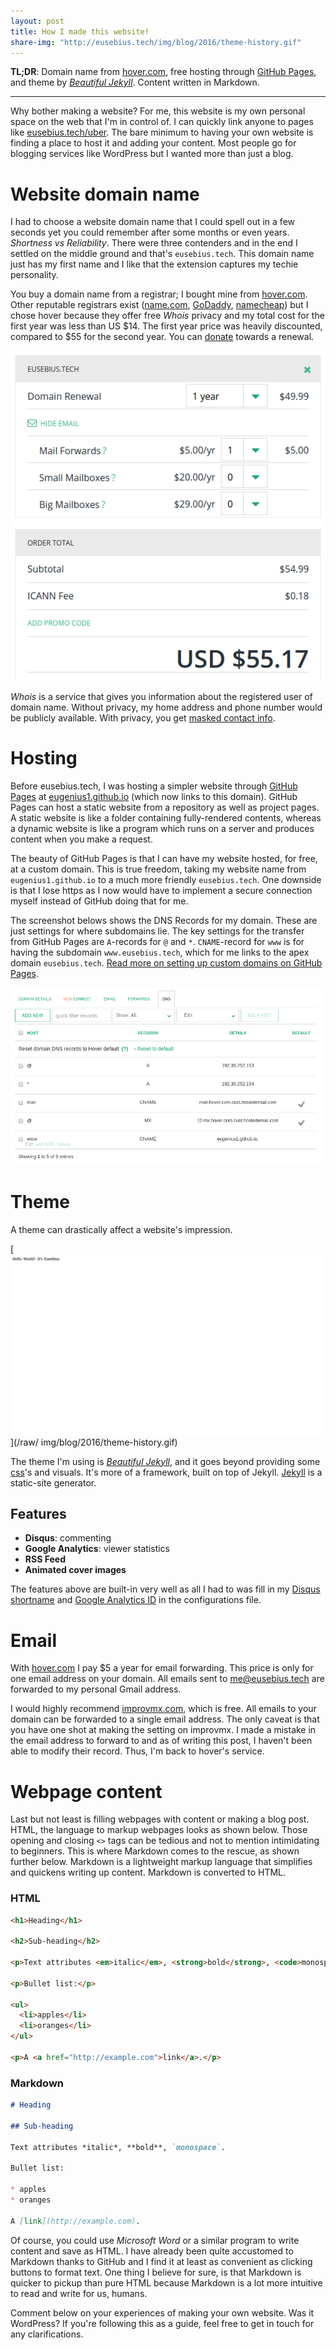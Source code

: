 ```yaml
---
layout: post
title: How I made this website!
share-img: "http://eusebius.tech/img/blog/2016/theme-history.gif"
---
```


**TL;DR**: Domain name from [hover.com](https://hover.com/Yiflhr2y), free hosting through [GitHub Pages](https://pages.github.com/), and theme by [*Beautiful Jekyll*](http://deanattali.com/beautiful-jekyll/ "beautiful-jekyll homepage"). Content written in Markdown.

---

Why bother making a website? 
For me, this website is my own personal space on the web that I'm in control of. I can quickly link anyone to pages like [eusebius.tech/uber](/uber "Free Uber ride"). 
The bare minimum to having your own website is finding a place to host it and adding your content. Most people go for blogging services like WordPress but I wanted more than just a blog.

# Website domain name

I had to choose a website domain name that I could spell out in a few seconds yet you could remember after some months or even years. *Shortness vs Reliability*. There were three contenders and in the end I settled on the middle ground and that's `eusebius.tech`. This domain name just has my first name and I like that the extension captures my techie personality.

You buy a domain name from a registrar; I bought mine from [hover.com](https://hover.com/Yiflhr2y). Other reputable registrars exist ([name.com](https://www.name.com/), [GoDaddy](https://www.godaddy.com/), [namecheap](https://www.namecheap.com/)) but I chose hover because they offer free *Whois* privacy and my total cost for the first year was less than US $14. The first year price was heavily discounted, compared to $55 for the second year. You can [donate](/donate "Donate to Eusebius.Tech") towards a renewal.

![alt text](/img/blog/2016/hover-renewal.png "Domain renewal for a second year")

*Whois* is a service that gives you information about the registered user of domain name. Without privacy, my home address and phone number would be publicly available. With privacy, you get [masked contact info](http://www.whois.com/whois/eusebius.tech).

# Hosting

Before eusebius.tech, I was hosting a simpler website through [GitHub Pages](https://pages.github.com/) at [eugenius1.github.io](http://eugenius1.github.io) (which now links to this domain). GitHub Pages can host a static website from a repository as well as project pages. A static website is like a folder containing fully-rendered contents, whereas a dynamic website is like a program which runs on a server and produces content when you make a request.

The beauty of GitHub Pages is that I can have my website hosted, for free, at a custom domain. This is true freedom, taking my website name from `eugenius1.github.io` to a much more friendly `eusebius.tech`. One downside is that I lose https as I now would have to implement a secure connection myself instead of GitHub doing that for me.

The screenshot belows shows the DNS Records for my domain. These are just settings for where subdomains lie. The key settings for the transfer from GitHub Pages are `A`-records for `@` and `*`. `CNAME`-record for `www` is for having the subdomain `www.eusebius.tech`, which for me links to the apex domain `eusebius.tech`. [Read more on setting up custom domains on GitHub Pages](https://help.github.com/articles/about-supported-custom-domains/ "GitHub Pages: About supported custom domains").

![alt text](/img/blog/2016/hover-dns.png "DNS settings on hover.com")

# Theme

A theme can drastically affect a website's impression.

[![alt text](/img/blog/2016/theme-history.gif "GIF of website transformation")](/raw/ img/blog/2016/theme-history.gif)

The theme I'm using is [*Beautiful Jekyll*](http://deanattali.com/beautiful-jekyll/ "beautiful-jekyll homepage"), and it goes beyond providing some [css](http://www.w3schools.com/css/css_intro.asp "Cascading Style Sheets")'s and visuals. It's more of a framework, built on top of Jekyll. [Jekyll](https://jekyllrb.com/) is a static-site generator.

## Features

- **Disqus**: commenting
- **Google Analytics**: viewer statistics
- **RSS Feed**
- **Animated cover images**

The features above are built-in very well as all I had to was fill in my [Disqus shortname](https://help.disqus.com/customer/portal/articles/466208) and [Google Analytics ID](https://support.google.com/analytics/answer/1008080) in the configurations file.

# Email

With [hover.com](https://hover.com/Yiflhr2y) I pay $5 a year for email forwarding. This price is only for one email address on your domain. All emails sent to [me@eusebius.tech](mailto:me@eusebius.tech) are forwarded to my personal Gmail address.

I would highly recommend [improvmx.com](http://improvmx.com/), which is free. All emails to your domain can be forwarded to a single email address. The only caveat is that you have one shot at making the setting on improvmx. I made a mistake in the email address to forward to and as of writing this post, I haven't been able to modify their record. Thus, I'm back to hover's service.

# Webpage content

Last but not least is filling webpages with content or making a blog post. HTML, the language to markup webpages looks as shown below. Those opening and closing `<>` tags can be tedious and not to mention intimidating to beginners. This is where Markdown comes to the rescue, as shown further below. Markdown is a lightweight markup language that simplifies and quickens writing up content. Markdown is converted to HTML.

### HTML

```html
<h1>Heading</h1>

<h2>Sub-heading</h2>

<p>Text attributes <em>italic</em>, <strong>bold</strong>, <code>monospace</code>.</p>

<p>Bullet list:</p>

<ul>
  <li>apples</li>
  <li>oranges</li>
</ul>

<p>A <a href="http://example.com">link</a>.</p>
```

### Markdown

```markdown
# Heading

## Sub-heading

Text attributes *italic*, **bold**, `monospace`.

Bullet list:

* apples
* oranges

A [link](http://example.com).
```

Of course, you could use *Microsoft Word* or a similar program to write content and save as HTML. I have already been quite accustomed to Markdown thanks to GitHub and I find it at least as convenient as clicking buttons to format text. One thing I believe for sure, is that Markdown is quicker to pickup than pure HTML because Markdown is a lot more intuitive to read and write for us, humans.


Comment below on your experiences of making your own website. Was it WordPress? If you're following this as a guide, feel free to get in touch for any clarifications.